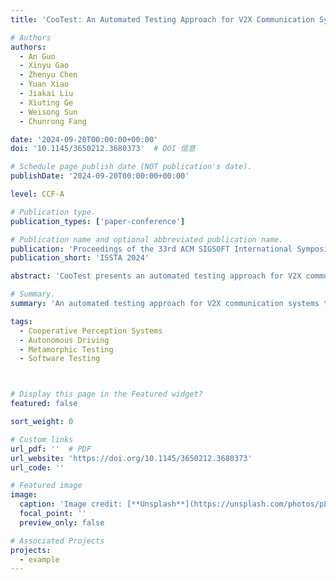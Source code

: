 ```yaml
---
title: 'CooTest: An Automated Testing Approach for V2X Communication Systems'

# Authors
authors:
  - An Guo
  - Xinyu Gao
  - Zhenyu Chen
  - Yuan Xiao
  - Jiakai Liu
  - Xiuting Ge
  - Weisong Sun
  - Chunrong Fang

date: '2024-09-20T00:00:00+00:00'
doi: '10.1145/3650212.3680373'  # DOI 信息

# Schedule page publish date (NOT publication's date).
publishDate: '2024-09-20T00:00:00+00:00'  

level: CCF-A

# Publication type.
publication_types: ['paper-conference']

# Publication name and optional abbreviated publication name.
publication: 'Proceedings of the 33rd ACM SIGSOFT International Symposium on Software Testing and Analysis'
publication_short: 'ISSTA 2024'

abstract: 'CooTest presents an automated testing approach for V2X communication systems, addressing key challenges in ensuring reliable and robust vehicle-to-everything interactions.'

# Summary.
summary: 'An automated testing approach for V2X communication systems to enhance reliability and robustness.'

tags:
  - Cooperative Perception Systems
  - Autonomous Driving
  - Metamorphic Testing
  - Software Testing



# Display this page in the Featured widget?
featured: false

sort_weight: 0

# Custom links
url_pdf: ''  # PDF
url_website: 'https://doi.org/10.1145/3650212.3680373'
url_code: ''

# Featured image
image:
  caption: 'Image credit: [**Unsplash**](https://unsplash.com/photos/pLCdAaMFLTE)'
  focal_point: ''
  preview_only: false

# Associated Projects
projects:
  - example
---
```

